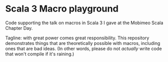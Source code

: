 # Scala 3 Macro playground

Code supporting the talk on macros in Scala 3 I gave at the Mobimeo Scala Chapter Day.

Tagline: with great power comes great responsibility. This repository demonstrates things that are
theoretically possible with macros, including ones that are bad ideas. (In other words, please do not 
_actually_ write code that won't compile if it's raining.)